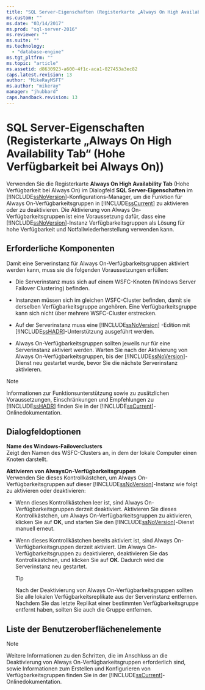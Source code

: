 ```yaml
---
title: "SQL Server-Eigenschaften (Registerkarte „Always On High Availability Tab“ (Hohe Verf&#252;gbarkeit bei Always On)) | Microsoft Docs"
ms.custom: ""
ms.date: "03/14/2017"
ms.prod: "sql-server-2016"
ms.reviewer: ""
ms.suite: ""
ms.technology: 
  - "database-engine"
ms.tgt_pltfrm: ""
ms.topic: "article"
ms.assetid: d8630923-a600-4f1c-aca1-027453a3ec82
caps.latest.revision: 13
author: "MikeRayMSFT"
ms.author: "mikeray"
manager: "jhubbard"
caps.handback.revision: 13
---
```

# SQL Server-Eigenschaften (Registerkarte „Always On High Availability Tab“ (Hohe Verf&#252;gbarkeit bei Always On))
  Verwenden Sie die Registerkarte **Always On High Availability Tab** (Hohe Verfügbarkeit bei Always On) im Dialogfeld **SQL Server-Eigenschaften** im [!INCLUDE[ssNoVersion](../../includes/ssnoversion-md.md)]-Konfigurations-Manager, um die Funktion für Always On-Verfügbarkeitsgruppen in [!INCLUDE[ssCurrent](../../includes/sscurrent-md.md)] zu aktivieren oder zu deaktivieren. Die Aktivierung von Always On-Verfügbarkeitsgruppen ist eine Voraussetzung dafür, dass eine [!INCLUDE[ssNoVersion](../../includes/ssnoversion-md.md)]-Instanz Verfügbarkeitsgruppen als Lösung für hohe Verfügbarkeit und Notfallwiederherstellung verwenden kann.  
  
##  <a name="Prerequisites"></a> Erforderliche Komponenten  
 Damit eine Serverinstanz für Always On-Verfügbarkeitsgruppen aktiviert werden kann, muss sie die folgenden Voraussetzungen erfüllen:  
  
-   Die Serverinstanz muss sich auf einem WSFC-Knoten (Windows Server Failover Clustering) befinden.  
  
-   Instanzen müssen sich im gleichen WSFC-Cluster befinden, damit sie derselben Verfügbarkeitsgruppe angehören. Eine Verfügbarkeitsgruppe kann sich nicht über mehrere WSFC-Cluster erstrecken.  
  
-   Auf der Serverinstanz muss eine [!INCLUDE[ssNoVersion](../../includes/ssnoversion-md.md)] -Edition mit [!INCLUDE[ssHADR](../../includes/sshadr-md.md)]-Unterstützung ausgeführt werden.  
  
-   Always On-Verfügbarkeitsgruppen sollten jeweils nur für eine Serverinstanz aktiviert werden. Warten Sie nach der Aktivierung von Always On-Verfügbarkeitsgruppen, bis der [!INCLUDE[ssNoVersion](../../includes/ssnoversion-md.md)]-Dienst neu gestartet wurde, bevor Sie die nächste Serverinstanz aktivieren.  
  
> [!NOTE]  
>  Informationen zur Funktionsunterstützung sowie zu zusätzlichen Voraussetzungen, Einschränkungen und Empfehlungen zu [!INCLUDE[ssHADR](../../includes/sshadr-md.md)] finden Sie in der [!INCLUDE[ssCurrent](../../includes/sscurrent-md.md)]-Onlinedokumentation.  
  
## Dialogfeldoptionen  
 **Name des Windows-Failoverclusters**  
 Zeigt den Namen des WSFC-Clusters an, in dem der lokale Computer einen Knoten darstellt.  
  
 **Aktivieren von AlwaysOn-Verfügbarkeitsgruppen**  
 Verwenden Sie dieses Kontrollkästchen, um Always On-Verfügbarkeitsgruppen auf dieser [!INCLUDE[ssNoVersion](../../includes/ssnoversion-md.md)]-Instanz wie folgt zu aktivieren oder deaktivieren:  
  
-   Wenn dieses Kontrollkästchen leer ist, sind Always On-Verfügbarkeitsgruppen derzeit deaktiviert. Aktivieren Sie dieses Kontrollkästchen, um Always On-Verfügbarkeitsgruppen zu aktivieren, klicken Sie auf **OK**, und starten Sie den [!INCLUDE[ssNoVersion](../../includes/ssnoversion-md.md)]-Dienst manuell erneut.  
  
-   Wenn dieses Kontrollkästchen bereits aktiviert ist, sind Always On-Verfügbarkeitsgruppen derzeit aktiviert. Um Always On-Verfügbarkeitsgruppen zu deaktivieren, deaktivieren Sie das Kontrollkästchen, und klicken Sie auf **OK**. Dadurch wird die Serverinstanz neu gestartet.  
  
    > [!TIP]  
    >  Nach der Deaktivierung von Always On-Verfügbarkeitsgruppen sollten Sie alle lokalen Verfügbarkeitsreplikate aus der Serverinstanz entfernen. Nachdem Sie das letzte Replikat einer bestimmten Verfügbarkeitsgruppe entfernt haben, sollten Sie auch die Gruppe entfernen.  
  
## Liste der Benutzeroberflächenelemente  
  
> [!NOTE]  
>  Weitere Informationen zu den Schritten, die im Anschluss an die Deaktivierung von Always On-Verfügbarkeitsgruppen erforderlich sind, sowie Informationen zum Erstellen und Konfigurieren von Verfügbarkeitsgruppen finden Sie in der [!INCLUDE[ssCurrent](../../includes/sscurrent-md.md)]-Onlinedokumentation.  
  
  